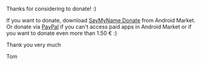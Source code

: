 Thanks for considering to donate! :)

If you want to donate, download [SayMyName Donate](http://www.appbrain.com/app/org.mailboxer.saymyname.donate?install) from Android Market. Or donate via [PayPal](https://www.paypal.com/cgi-bin/webscr?cmd=_s-xclick&hosted_button_id=AYW6CNYSWRZ42) if you can't access paid apps in Android Market or if you want to donate even more than 1.50 € :)

Thank you very much

Tom